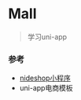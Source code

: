 # Mall
> 学习uni-app



### 参考
- [nideshop小程序](https://github.com/tumobi/nideshop-mini-program)
- uni-app电商模板